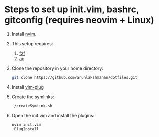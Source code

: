 # Steps to set up init.vim, bashrc, gitconfig (requires neovim + Linux)

1. Install
   [nvim](https://github.com/neovim/neovim/wiki/Installing-Neovim).

1. This setup requires:
    1. [fzf](https://github.com/junegunn/fzf#installation)
    2. [ag](https://github.com/ggreer/the_silver_searcher)

1. Clone the repository in your home directory:

    ```bash
    git clone https://github.com/arunlakshmanan/dotfiles.git
    ```

1. Install [vim-plug](https://github.com/junegunn/vim-plug)

1. Create the symlinks:

    ```bash
    ./createSymLink.sh
    ```
1. Open the init.vim and install the plugins:

    ```
    nvim init.vim
    :PlugInstall
    ```
